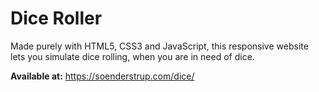 # Dice Roller

Made purely with HTML5, CSS3 and JavaScript, this responsive website
lets you simulate dice rolling, when you are in need of dice.

**Available at:** https://soenderstrup.com/dice/
